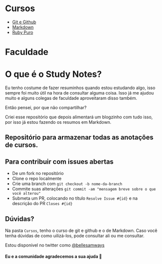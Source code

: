 # Cursos

- [Git e Github](Cursos/git_and_github_course.md)
- [Markdown](Cursos/markdown_course.md)
- [Ruby Puro](Cursos/ruby_puro.md)

# Faculdade



# O que é o Study Notes?

Eu tenho costume de fazer resuminhos quando estou estudando algo, isso sempre foi muito útil na hora de consultar alguma coisa. Isso já me ajudou muito e alguns colegas de faculdade aproveitaram disso também.

Então pensei, por que não compartilhar?

Criei esse repositório que depois alimentará um blogzinho com tudo isso, por isso já estou fazendo os resumos em Markdown.

## Repositório para armazenar todas as anotações de cursos.

## Para contribuir com issues abertas

- De um fork no repositório
- Clone o repo localmente
- Crie uma branch com `git checkout -b nome-da-branch`
- Commite suas alterações `git commit -am "mensagem breve sobre o que você alterou"`
- Submeta um PR, colocando no título `Resolve Issue #{id}` e na descrição do PR `Closes #{id}`

## Dúvidas?

Na pasta `Cursos`, tenho o curso de git e github e o de Markdown. Caso você tenha dúvidas de como uilizá-los, pode consultar ali ou me consultar.

Estou disponível no twitter como [@bellesamways](https://twitter.com/bellesamways)

#### Eu e a comunidade agradecemos a sua ajuda 💜
